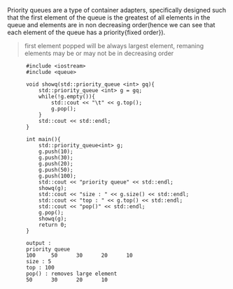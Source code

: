 Priority queues are a type of container adapters, 
specifically designed such that the first element of the queue is the greatest of all elements in the queue and 
elements are in non decreasing order(hence we can see that each element of the queue has a priority{fixed order}).

> first element popped will be always largest element, remaning elements may be or may not be in decreasing order


          #include <iostream>
          #include <queue>

          void showq(std::priority_queue <int> gq){
              std::priority_queue <int> g = gq;
              while(!g.empty()){
                  std::cout << "\t" << g.top();
                  g.pop();        
              }    
              std::cout << std::endl;
          }

          int main(){
              std::priority_queue<int> g;
              g.push(10);
              g.push(30);
              g.push(20);
              g.push(50);
              g.push(100);
              std::cout << "priority queue" << std::endl;
              showq(g);
              std::cout << "size : " << g.size() << std::endl;
              std::cout << "top : " << g.top() << std::endl;
              std::cout << "pop()" << std::endl;
              g.pop();
              showq(g);
              return 0;
          }

          output : 
          priority queue
          100     50      30      20      10
          size : 5
          top : 100
          pop() : removes large element
          50      30      20      10
